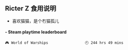 ## Ricter Z 食用说明
- 喜欢猫猫，是个冇猫孤儿

<!-- steam-box start -->
#### - Steam playtime leaderboard
```text
🎮 World of Warships                 🕘 244 hrs 49 mins
```
<!-- Powered by https://github.com/YouEclipse/steam-box . -->
<!-- steam-box end -->
